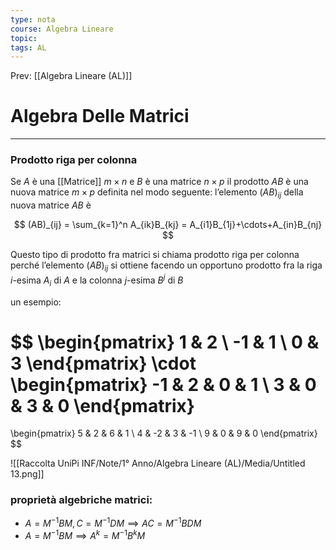 ```yaml
---
type: nota
course: Algebra Lineare
topic: 
tags: AL
---
```


Prev: [[Algebra Lineare (AL)]]

# Algebra Delle Matrici
---

### Prodotto riga per colonna

 Se $A$ è una [[Matrice]] $m\times n$ e $B$ è una matrice $n \times p$  il prodotto $AB$ è una nuova matrice $m \times p$ definita nel modo seguente: l’elemento $(AB)_{ij}$ della nuova matrice $AB$ è

$$
(AB)_{ij} =
\sum_{k=1}^n A_{ik}B_{kj} =
A_{i1}B_{1j}+\cdots+A_{in}B_{nj}
$$

Questo tipo di prodotto fra matrici si chiama prodotto riga per colonna perché l’elemento $(AB)_{ij}$ si ottiene facendo un opportuno prodotto fra la riga $i\text{-esima } A_i$ di $A$ e la colonna $j\text{-esima } B^j$ di $B$

un esempio:

$$
\begin{pmatrix}
1 &  2 \\
-1 & 1 \\
0 & 3
\end{pmatrix}
\cdot
\begin{pmatrix}
-1 & 2 & 0 & 1 \\
3 & 0 & 3 & 0
\end{pmatrix}
=
\begin{pmatrix}
 5 & 2 & 6 & 1 \\
4 & -2 & 3 & -1 \\
9 & 0 & 9 & 0
\end{pmatrix}
$$


![[Raccolta UniPi INF/Note/1° Anno/Algebra Lineare (AL)/Media/Untitled 13.png]]

### proprietà algebriche matrici:

- $A =  M^{-1}BM,C=M^{-1}DM \implies AC=M^{-1}BDM$
- $A=M^{-1}BM \implies A^k = M^{-1}B^{k}M$
